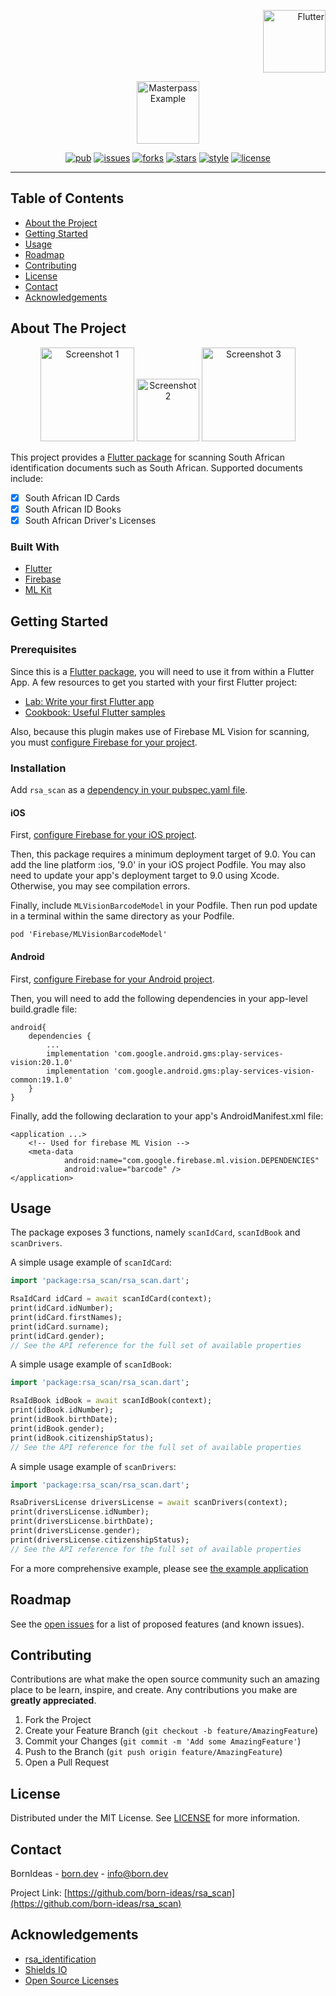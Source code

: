 <!-- PROJECT LOGO -->
<p align="right">
<a href="https://pub.dev">
<img src="https://raw.githubusercontent.com/born-ideas/rsa_scan/master/assets/project_badge.png" height="100" alt="Flutter">
</a>
</p>
<p align="center">
<img src="https://raw.githubusercontent.com/born-ideas/rsa_scan/master/assets/project_logo.png" height="100" alt="Masterpass Example" />
</p>

<!-- PROJECT SHIELDS -->
<p align="center">
<a href="https://pub.dev/packages/rsa_scan"><img src="https://img.shields.io/pub/v/rsa_scan" alt="pub"></a>
<a href="https://github.com/born-ideas/rsa_scan/issues"><img src="https://img.shields.io/github/issues/born-ideas/rsa_scan" alt="issues"></a>
<a href="https://github.com/born-ideas/rsa_scan/network"><img src="https://img.shields.io/github/forks/born-ideas/rsa_scan" alt="forks"></a>
<a href="https://github.com/born-ideas/rsa_scan/stargazers"><img src="https://img.shields.io/github/stars/born-ideas/rsa_scan" alt="stars"></a>
<a href="https://dart.dev/guides/language/effective-dart/style"><img src="https://img.shields.io/badge/style-effective_dart-40c4ff.svg" alt="style"></a>
<a href="https://github.com/born-ideas/rsa_scan/blob/master/LICENSE"><img src="https://img.shields.io/github/license/born-ideas/rsa_scan" alt="license"></a>
</p>

---

<!-- TABLE OF CONTENTS -->
## Table of Contents

* [About the Project](#about-the-project)
* [Getting Started](#getting-started)
* [Usage](#usage)
* [Roadmap](#roadmap)
* [Contributing](#contributing)
* [License](#license)
* [Contact](#contact)
* [Acknowledgements](#acknowledgements)



<!-- ABOUT THE PROJECT -->
## About The Project
<p align="center">
<img src="https://raw.githubusercontent.com/born-ideas/rsa_scan/master/assets/screenshot_1.jpeg" width="150" alt="Screenshot 1" />
<img src="https://raw.githubusercontent.com/born-ideas/rsa_scan/master/assets/screenshot_2.jpeg" width="100" alt="Screenshot 2" />
<img src="https://raw.githubusercontent.com/born-ideas/rsa_scan/master/assets/screenshot_3.jpeg" width="150" alt="Screenshot 3" />
</p>

This project provides a [Flutter package](https://flutter.dev/docs/development/packages-and-plugins) for scanning South
African identification documents such as South African. Supported documents include:
* [x] South African ID Cards
* [x] South African ID Books
* [X] South African Driver's Licenses

### Built With
* [Flutter](https://flutter.dev/)
* [Firebase](https://firebase.google.com)
* [ML Kit](https://developers.google.com/ml-kit)



<!-- GETTING STARTED -->
## Getting Started

### Prerequisites

Since this is a [Flutter package](https://flutter.dev/docs/development/packages-and-plugins), you will need to use it from
within a Flutter App. A few resources to get you started with your first Flutter project:                   
- [Lab: Write your first Flutter app](https://flutter.dev/docs/get-started/codelab)
- [Cookbook: Useful Flutter samples](https://flutter.dev/docs/cookbook)

Also, because this plugin makes use of Firebase ML Vision for scanning, you must [configure Firebase for your project](https://firebase.google.com/docs/flutter/setup). 

### Installation

Add `rsa_scan` as a [dependency in your pubspec.yaml file](https://flutter.io/platform-plugins/).

#### iOS

First, [configure Firebase for your iOS project](https://firebase.google.com/docs/flutter/setup?platform=ios).

Then, this package requires a minimum deployment target of 9.0. You can add the line platform :ios, '9.0' in your iOS project
Podfile. You may also need to update your app's deployment target to 9.0 using Xcode. Otherwise, you may see compilation errors.

Finally, include `MLVisionBarcodeModel` in your Podfile. Then run pod update in a terminal within the same directory as your Podfile.
```
pod 'Firebase/MLVisionBarcodeModel'
```

#### Android

First, [configure Firebase for your Android project](https://firebase.google.com/docs/flutter/setup?platform=android).

Then, you will need to add the following dependencies in your app-level build.gradle file:
```
android{
    dependencies {
        ...
        implementation 'com.google.android.gms:play-services-vision:20.1.0'
        implementation 'com.google.android.gms:play-services-vision-common:19.1.0'
    }
}
``` 

Finally, add the following declaration to your app's AndroidManifest.xml file:
```
<application ...>
    <!-- Used for firebase ML Vision -->
    <meta-data
            android:name="com.google.firebase.ml.vision.DEPENDENCIES"
            android:value="barcode" />
</application>
``` 


<!-- USAGE EXAMPLES -->
## Usage
The package exposes 3 functions, namely `scanIdCard`, `scanIdBook` and `scanDrivers`.

A simple usage example of `scanIdCard`:

```dart
import 'package:rsa_scan/rsa_scan.dart';

RsaIdCard idCard = await scanIdCard(context);
print(idCard.idNumber);
print(idCard.firstNames);
print(idCard.surname);
print(idCard.gender);
// See the API reference for the full set of available properties
```

A simple usage example of `scanIdBook`:

```dart
import 'package:rsa_scan/rsa_scan.dart';

RsaIdBook idBook = await scanIdBook(context);
print(idBook.idNumber);
print(idBook.birthDate);
print(idBook.gender);
print(idBook.citizenshipStatus);
// See the API reference for the full set of available properties
```

A simple usage example of `scanDrivers`:

```dart
import 'package:rsa_scan/rsa_scan.dart';

RsaDriversLicense driversLicense = await scanDrivers(context);
print(driversLicense.idNumber);
print(driversLicense.birthDate);
print(driversLicense.gender);
print(driversLicense.citizenshipStatus);
// See the API reference for the full set of available properties
```

For a more comprehensive example, please see [the example application](/example)



<!-- ROADMAP -->
## Roadmap

See the [open issues](https://github.com/othneildrew/Best-README-Template/issues) for a list of proposed features (and known issues).



<!-- CONTRIBUTING -->
## Contributing

Contributions are what make the open source community such an amazing place to be learn, inspire, and create. Any contributions you make are **greatly appreciated**.

1. Fork the Project
2. Create your Feature Branch (`git checkout -b feature/AmazingFeature`)
3. Commit your Changes (`git commit -m 'Add some AmazingFeature'`)
4. Push to the Branch (`git push origin feature/AmazingFeature`)
5. Open a Pull Request



<!-- LICENSE -->
## License

Distributed under the MIT License. See [LICENSE](LICENSE) for more information.



<!-- CONTACT -->
## Contact

BornIdeas - [born.dev](https://www.born.dev) - [info@born.dev](mailto:support@born.dev)

Project Link: [https://github.com/born-ideas/rsa_scan](https://github.com/born-ideas/rsa_scan)



<!-- ACKNOWLEDGEMENTS -->
## Acknowledgements
* [rsa_identification](https://pub.dev/packages/rsa_identification)
* [Shields IO](https://shields.io)
* [Open Source Licenses](https://choosealicense.com)